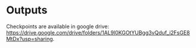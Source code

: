 # Outputs

Checkpoints are available in google drive: https://drive.google.com/drive/folders/1AL9l0KGOtYUBgg3vQduf_i2FsGE8MtDx?usp=sharing.
